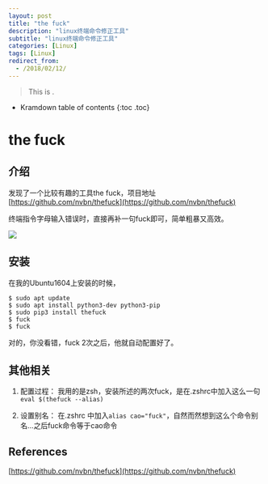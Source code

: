 ```yaml
---
layout: post
title: "the fuck"
description: "linux终端命令修正工具"
subtitle: "linux终端命令修正工具"
categories: [Linux]
tags: [Linux]
redirect_from:
  - /2018/02/12/
---
```


> This is .

* Kramdown table of contents
{:toc .toc}
# the fuck


## 介绍

发现了一个比较有趣的工具the fuck，项目地址 [https://github.com/nvbn/thefuck](https://github.com/nvbn/thefuck)

终端指令字母输入错误时，直接再补一句fuck即可，简单粗暴又高效。

![](https://raw.githubusercontent.com/nvbn/thefuck/master/example.gif)


## 安装

在我的Ubuntu1604上安装的时候，

```shell
$ sudo apt update
$ sudo apt install python3-dev python3-pip
$ sudo pip3 install thefuck
$ fuck
$ fuck
```

对的，你没看错，fuck 2次之后，他就自动配置好了。

## 其他相关

1. 配置过程：
我用的是zsh，安装所述的两次fuck，是在.zshrc中加入这么一句`eval $(thefuck --alias)`

2. 设置别名：
在.zshrc 中加入`alias cao="fuck"`，自然而然想到这么个命令别名...之后fuck命令等于cao命令


## References

[https://github.com/nvbn/thefuck](https://github.com/nvbn/thefuck)